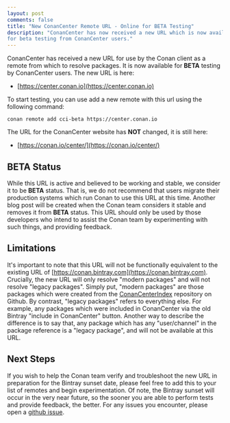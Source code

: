 ```yaml
---
layout: post 
comments: false 
title: "New ConanCenter Remote URL - Online for BETA Testing" 
description: "ConanCenter has now received a new URL which is now available
for beta testing from ConanCenter users."
---
```


ConanCenter has received a new URL for use by the Conan client as a remote from
which to resolve packages. It is now available for **BETA** testing by
ConanCenter users. The new URL is here:

* [https://center.conan.io](https://center.conan.io)

To start testing, you can use add a new remote with this url using the following command:

    conan remote add cci-beta https://center.conan.io

The URL for the ConanCenter website has **NOT** changed, it is still here:

* [https://conan.io/center/](https://conan.io/center/)

## BETA Status

While this URL is active and believed to be working and stable, we consider it
to be **BETA** status. That is, we do not recommend that users migrate their
production systems which run Conan to use this URL at this time. Another blog
post will be created when the Conan team considers it stable and removes it from
**BETA** status. This URL should only be used by those developers who intend to
assist the Conan team by experimenting with such things, and providing feedback.

## Limitations

It's important to note that this URL will not be functionally equivalent to the
existing URL of [https://conan.bintray.com](https://conan.bintray.com).
Crucially, the new URL will only resolve "modern packages" and will not resolve
"legacy packages". Simply put, "modern packages" are those packages which were
created from the
[ConanCenterIndex](https://github.com/conan-io/conan-center-index) repository on
Github. By contrast, "legacy packages" refers to everything else. For example,
any packages which were included in ConanCenter via the old Bintray "include in
ConanCenter" button. Another way to describe the difference is to say that, any
package which has any "user/channel" in the package reference is a "legacy
package", and will not be available at this URL.

## Next Steps

If you wish to help the Conan team verify and troubleshoot the new URL in
preparation for the Bintray sunset date, please feel free to add this to your
list of remotes and begin experimentation. Of note, the Bintray sunset will
occur in the very near future, so the sooner you are able to perform tests and
provide feedback, the better. For any issues you encounter, please open a
[github issue](https://github.com/conan-io/conan/issues).
